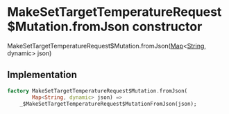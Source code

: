 


# MakeSetTargetTemperatureRequest$Mutation.fromJson constructor







MakeSetTargetTemperatureRequest$Mutation.fromJson([Map](https://api.flutter.dev/flutter/dart-core/Map-class.html)&lt;[String](https://api.flutter.dev/flutter/dart-core/String-class.html), dynamic> json)





## Implementation

```dart
factory MakeSetTargetTemperatureRequest$Mutation.fromJson(
        Map<String, dynamic> json) =>
    _$MakeSetTargetTemperatureRequest$MutationFromJson(json);
```







